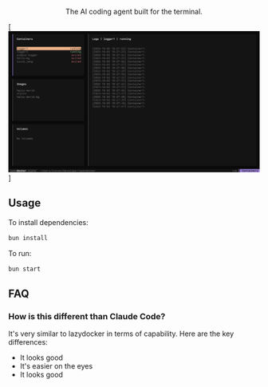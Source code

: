 <p align="center">The AI coding agent built for the terminal.</p>

[![OpenDocker Terminal UI](src/assets/images/banner.jpg)]

## Usage

To install dependencies:

```bash
bun install
```

To run:

```bash
bun start
```

## FAQ

### How is this different than Claude Code?

It's very similar to lazydocker in terms of capability. Here are the key differences:

- It looks good
- It's easier on the eyes
- It looks good

